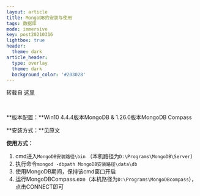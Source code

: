 ```yaml
---
layout: article
title: MongoDB的安装与使用
tags: 数据库
mode: immersive
key: post20210316
lightbox: true
header:
  theme: dark
article_header:
  type: overlay
  theme: dark
  background_color: '#203028'
---
```


转载自 [这里](https://blog.csdn.net/weixin_41466575/article/details/105326230)

<!--more-->

</br>

**版本配置：**Win10 4.4.4版本MongoDB & 1.26.0版本MongoDB Compass

**安装方式：**见原文

**使用方式：**

1. cmd进入`MongoDB安装路径\bin` （本机路径为`D:\Programs\MongoDB\Server`）
2. 执行命令`mongod -dbpath MongoDB安装路径\data\db`
3. 使用MongoDB期间，保持该cmd窗口开启
4. 运行MongoDBCompass.exe（本机路径为`D:\Programs\MongoDBcompass`），点击CONNECT即可
